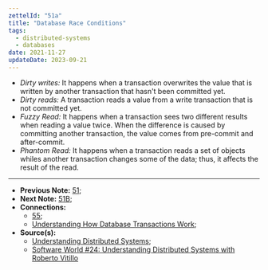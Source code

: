 ```yaml
---
zettelId: "51a"
title: "Database Race Conditions"
tags:
  - distributed-systems
  - databases
date: 2021-11-27
updateDate: 2023-09-21
---
```


- *Dirty writes:* It happens when a transaction overwrites the value that is written by another transaction that hasn't been committed yet.
- *Dirty reads:* A transaction reads a value from a write transaction that is not committed yet.
- *Fuzzy Read:* It happens when a transaction sees two different results when reading a value twice. When the difference is caused by committing another transaction, the value comes from pre-commit and after-commit.
- *Phantom Read:* It happens when a transaction reads a set of objects whiles another transaction changes some of the data; thus, it affects the result of the read.

---

- **Previous Note:** [51](/notes/51/);
- **Next Note:** [51B](/notes/51b/);
- **Connections:**
  - [55](/notes/55/);
  - [Understanding How Database Transactions Work](/books/understanding-how-database-transactions-work/);
- **Source(s):**
  - [Understanding Distributed Systems](https://understandingdistributed.systems/);
  - [Software World #24: Understanding Distributed Systems with Roberto Vitillo](https://mediations.candost.blog/p/24-understanding-distributed-systems)
